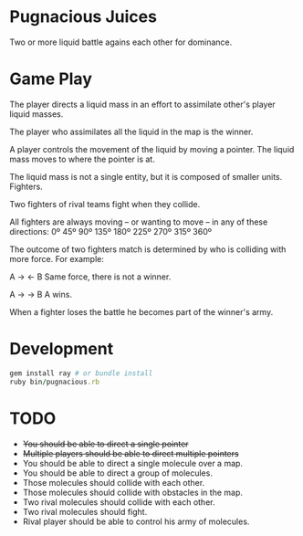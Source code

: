 # Pugnacious Juices

Two or more liquid battle agains each other for dominance.

# Game Play

The player directs a liquid mass in an effort to assimilate other's player liquid masses.

The player who assimilates all the liquid in the map is the winner.

A player controls the movement of the liquid by moving a pointer. The liquid mass moves to where the pointer is at.

The liquid mass is not a single entity, but it is composed of smaller units. Fighters.

Two fighters of rival teams fight when they collide.

All fighters are always moving – or wanting to move – in any of these directions: 0º 45º 90º 135º 180º 225º 270º 315º 360º

The outcome of two fighters match is determined by who is colliding with more force. For example:

A ->    <- B       Same force, there is not a winner.

A ->   -> B         A wins.  

When a fighter loses the battle he becomes part of the winner's army.  

# Development

``` ruby
gem install ray # or bundle install  
ruby bin/pugnacious.rb
```

# TODO

* <del>You should be able to direct a single pointer</del>
* <del>Multiple players should be able to direct multiple pointers</del>
* You should be able to direct a single molecule over a map.
* You should be able to direct a group of molecules.
* Those molecules should collide with each other.
* Those molecules should collide with obstacles in the map.
* Two rival molecules should collide with each other.
* Two rival molecules should fight.
* Rival player should be able to control his army of molecules.

 
